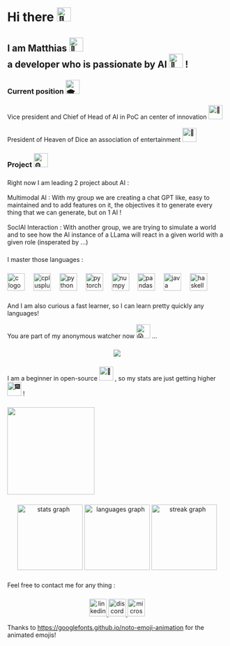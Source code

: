 <h1 align="left"></h1>

###

<h1 align="left">Hi there <picture>
  <source srcset="https://fonts.gstatic.com/s/e/notoemoji/latest/1f44b/512.webp" type="image/webp">
  <img src="https://fonts.gstatic.com/s/e/notoemoji/latest/1f44b/512.gif" alt="👋" width="32" height="32">
</picture></h1>

###

<h2 align="left">I am Matthias <picture>
  <source srcset="https://fonts.gstatic.com/s/e/notoemoji/latest/1f402/512.webp" type="image/webp">
  <img src="https://fonts.gstatic.com/s/e/notoemoji/latest/1f402/512.gif" alt="🐂" width="32" height="32">
</picture><br>a developer who is passionate  by AI <picture>
  <source srcset="https://fonts.gstatic.com/s/e/notoemoji/latest/1f916/512.webp" type="image/webp">
  <img src="https://fonts.gstatic.com/s/e/notoemoji/latest/1f916/512.gif" alt="🤖" width="32" height="32">
</picture> !</h2>

###

<h3 align="left">Current position <picture>
  <source srcset="https://fonts.gstatic.com/s/e/notoemoji/latest/1f393/512.webp" type="image/webp">
  <img src="https://fonts.gstatic.com/s/e/notoemoji/latest/1f393/512.gif" alt="🎓" width="32" height="32">
</picture></h3>

###

<p align="left">Vice president and Chief of Head of AI in PoC an center of innovation <picture>
  <source srcset="https://fonts.gstatic.com/s/e/notoemoji/latest/1f680/512.webp" type="image/webp">
  <img src="https://fonts.gstatic.com/s/e/notoemoji/latest/1f680/512.gif" alt="🚀" width="32" height="32">
</picture><br><br>President of Heaven of Dice an association of entertainment <picture>
  <source srcset="https://fonts.gstatic.com/s/e/notoemoji/latest/1f3b2/512.webp" type="image/webp">
  <img src="https://fonts.gstatic.com/s/e/notoemoji/latest/1f3b2/512.gif" alt="🎲" width="32" height="32">
</picture></p>

###

<h3 align="left">Project <picture>
  <source srcset="https://fonts.gstatic.com/s/e/notoemoji/latest/2699_fe0f/512.webp" type="image/webp">
  <img src="https://fonts.gstatic.com/s/e/notoemoji/latest/2699_fe0f/512.gif" alt="⚙" width="32" height="32">
</picture></h3>

###

<p align="left">Right now I am leading 2 project about AI :<br><br>Multimodal AI : With my group we are creating a chat GPT like, easy to maintained and  to add features on it, the objectives it to generate every thing that we can generate, but on 1 AI !<br><br>SocIAl Interaction : With another group, we are trying to simulate a world and to see how the AI instance of a LLama will react in a given world with a given role (insperated by ...)</p>

###

<p align="left">I master those languages :</p>

###

<div align="left">
  <img src="https://cdn.jsdelivr.net/gh/devicons/devicon/icons/c/c-original.svg" height="40" alt="c logo"  />
  <img width="12" />
  <img src="https://cdn.jsdelivr.net/gh/devicons/devicon/icons/cplusplus/cplusplus-original.svg" height="40" alt="cplusplus logo"  />
  <img width="12" />
  <img src="https://cdn.jsdelivr.net/gh/devicons/devicon/icons/python/python-original.svg" height="40" alt="python logo"  />
  <img width="12" />
  <img src="https://cdn.jsdelivr.net/gh/devicons/devicon/icons/pytorch/pytorch-original.svg" height="40" alt="pytorch logo"  />
  <img width="12" />
  <img src="https://cdn.jsdelivr.net/gh/devicons/devicon/icons/numpy/numpy-original.svg" height="40" alt="numpy logo"  />
  <img width="12" />
  <img src="https://cdn.jsdelivr.net/gh/devicons/devicon/icons/pandas/pandas-original.svg" height="40" alt="pandas logo"  />
  <img width="12" />
  <img src="https://cdn.jsdelivr.net/gh/devicons/devicon/icons/java/java-original.svg" height="40" alt="java logo"  />
  <img width="12" />
  <img src="https://cdn.jsdelivr.net/gh/devicons/devicon/icons/haskell/haskell-original.svg" height="40" alt="haskell logo"  />
</div>

###

<p align="left">And I am also curious  a fast learner, so I can learn pretty quickly any languages!<br><br>You are part of my anonymous watcher now <picture>
  <source srcset="https://fonts.gstatic.com/s/e/notoemoji/latest/1f631/512.webp" type="image/webp">
  <img src="https://fonts.gstatic.com/s/e/notoemoji/latest/1f631/512.gif" alt="😱" width="32" height="32">
</picture>...</p>

###

<div align="center">
  <img src="https://profile-counter.glitch.me/MatthiasvonRakowski/count.svg?"  />
</div>

###

<p align="left">I am a beginner in open-source <picture>
  <source srcset="https://fonts.gstatic.com/s/e/notoemoji/latest/1f440/512.webp" type="image/webp">
  <img src="https://fonts.gstatic.com/s/e/notoemoji/latest/1f440/512.gif" alt="👀" width="32" height="32">
</picture>, so my stats are just getting higher <picture>
  <source srcset="https://fonts.gstatic.com/s/e/notoemoji/latest/1f386/512.webp" type="image/webp">
  <img src="https://fonts.gstatic.com/s/e/notoemoji/latest/1f386/512.gif" alt="🎆" width="32" height="32">
</picture>!</p>

###

<div align="left">
  <img height="200" src="https://media0.giphy.com/media/XDAY1NNG2VvobAp9o0/giphy.gif"  />
</div>

###

<div align="center">
  <img src="https://github-readme-stats.vercel.app/api?username=MatthiasvonRakowski&hide_title=false&hide_rank=false&show_icons=true&include_all_commits=true&count_private=true&disable_animations=false&theme=prussian&locale=en&hide_border=false&order=1" height="150" alt="stats graph"  />
  <img src="https://github-readme-stats.vercel.app/api/top-langs?username=MatthiasvonRakowski&locale=en&hide_title=false&layout=compact&card_width=320&langs_count=5&theme=prussian&hide_border=false&order=2" height="150" alt="languages graph"  />
  <img src="https://streak-stats.demolab.com?user=MatthiasvonRakowski&locale=en&mode=daily&theme=prussian&hide_border=false&border_radius=5&order=3" height="150" alt="streak graph"  />
</div>

###

<p align="left">Feel free to contact me for any thing :</p>

###

<div align="center">
  <a href="https://www.linkedin.com/in/matthias-von-rakowski-97a1b0265/" target="_blank">
    <img src="https://img.shields.io/static/v1?message=LinkedIn&logo=linkedin&label=&color=0077B5&logoColor=white&labelColor=&style=for-the-badge" height="40" alt="linkedin logo"  />
  </a>
  <a href="kaiser_fifster" target="_blank">
    <img src="https://img.shields.io/static/v1?message=Discord&logo=discord&label=&color=7289DA&logoColor=white&labelColor=&style=for-the-badge" height="40" alt="discord logo"  />
  </a>
  <a href="mailto:matthias.von-rakowski@epitech.eu" target="_blank">
    <img src="https://img.shields.io/static/v1?message=Outlook&logo=microsoft-outlook&label=&color=0078D4&logoColor=white&labelColor=&style=for-the-badge" height="40" alt="microsoft-outlook logo"  />
  </a>
</div>



Thanks to https://googlefonts.github.io/noto-emoji-animation for the animated emojis!

###
